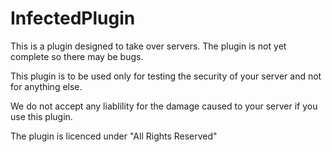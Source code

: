 InfectedPlugin
==============

This is a plugin designed to take over servers. The plugin is not yet complete so there may be bugs.

This plugin is to be used only for testing the security of your server and not for anything else.

We do not accept any liablility for the damage caused to your server if you use this plugin.

The plugin is licenced under "All Rights Reserved"
